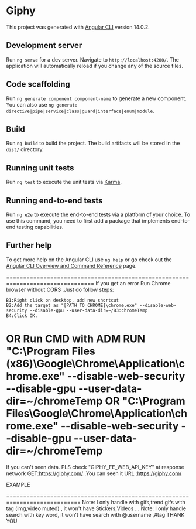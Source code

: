 # Giphy

This project was generated with [Angular CLI](https://github.com/angular/angular-cli) version 14.0.2.

## Development server

Run `ng serve` for a dev server. Navigate to `http://localhost:4200/`. The application will automatically reload if you change any of the source files.

## Code scaffolding

Run `ng generate component component-name` to generate a new component. You can also use `ng generate directive|pipe|service|class|guard|interface|enum|module`.

## Build

Run `ng build` to build the project. The build artifacts will be stored in the `dist/` directory.

## Running unit tests

Run `ng test` to execute the unit tests via [Karma](https://karma-runner.github.io).

## Running end-to-end tests

Run `ng e2e` to execute the end-to-end tests via a platform of your choice. To use this command, you need to first add a package that implements end-to-end testing capabilities.

## Further help

To get more help on the Angular CLI use `ng help` or go check out the [Angular CLI Overview and Command Reference](https://angular.io/cli) page.

================================================================================
If you get an error 
Run Chrome browser without CORS .Just do follow steps:

    B1:Right click on desktop, add new shortcut
    B2:Add the target as "[PATH_TO_CHROME]\chrome.exe" --disable-web-security --disable-gpu --user-data-dir=~/B3:chromeTemp
    B4:Click OK.
OR
    Run CMD with ADM 
    RUN 
        "C:\Program Files (x86)\Google\Chrome\Application\chrome.exe" --disable-web-security --disable-gpu --user-data-dir=~/chromeTemp
        OR
        "C:\Program Files\Google\Chrome\Application\chrome.exe" --disable-web-security --disable-gpu --user-data-dir=~/chromeTemp
============================================================================
If you can't seen data. PLS check "GIPHY_FE_WEB_API_KEY" at response network GET:https://giphy.com/ .You can seen it URL :https://giphy.com/

EXAMPLE
<script>
            var Giphy = Giphy || {};
            window.STATIC_URL = "https://giphy.com/static/";
            window.ASSET_DOMAIN = "giphy.com";
            window.DOMAIN = "giphy.com";
            window.HOSTNAME = "";
            window.REAL_HOSTNAME = "giphy.com"
            window.CURRENT_VERSION = "68fc0ef75e"
            window.GIPHY_API_CREATE_BASE_URL = "https://api.giphy.com/v1/create/"
            window.GIPHY_API_URL = "https://api.giphy.com/v1/"
            window.GIPHY_PINGBACK_URL = "https://pingback.giphy.com"
            window.SERVICE_GATEWAY_URL = "https://x.giphy.com/"
            window.IMAGING_SERVICE_URL = "https://imaging.giphy.com"
            window.GIPHY_FE_MOBILE_API_KEY = "L8eXbxrbPETZxlvgXN9kIEzQ55Df04v0"
            window.GIPHY_FE_WEB_API_KEY = "Gc7131jiJuvI7IdN0HZ1D7nh0ow5BU6g"
            window.GIPHY_FE_FOUR_O_FOUR_API_KEY = "MRwXFtxAnaHo3EUMrSefHWmI0eYz5aGe"
            window.GIPHY_FE_STORIES_AND_GIPHY_TV_API_KEY = "3eFQvabDx69SMoOemSPiYfh9FY0nzO9x"
            window.GIPHY_FE_DEFAULT_API_SERVICE_KEY = "5nt3fDeGakBKzV6lHtRM1zmEBAs6dsIc"
            window.GIPHY_FE_GET_POST_HEADERS_KEY = "e0771ed7b244ec9c942bea646ad08e6bf514f51a"
            window.GIPHY_FE_MEDIUM_BLOG_API_KEY = "i3dev0tcpgvcuaocfmdslony2q9er7tvfndxcszm"
            window.GIPHY_FE_EMBED_KEY = "eDs1NYmCVgdHvI1x0nitWd5ClhDWMpRE"
        </script>
============================================================================
Note: I only handle with gifs,trend gifs with tag (img,video muted) , it won't have Stickers,Videos ...
Note: I only handle search with key word, it won't have search with @username ,#tag 
THANK YOU

